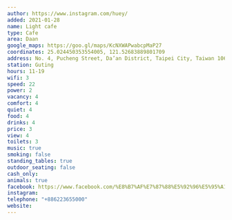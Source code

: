 ```yaml
---
author: https://www.instagram.com/huey/
added: 2021-01-28
name: Light cafe
type: Cafe
area: Daan
google_maps: https://goo.gl/maps/KcNXWAPwabcpMaP27
coordinates: 25.024450353554005, 121.52683889801709
address: No. 4, Pucheng Street, Da’an District, Taipei City, Taiwan 106
station: Guting
hours: 11-19
wifi: 3
speed: 22
power: 2
vacancy: 4
comfort: 4
quiet: 4
food: 4
drinks: 4
price: 3
view: 4
toilets: 3
music: true
smoking: false
standing_tables: true
outdoor_seating: false
cash_only: 
animals: true
facebook: https://www.facebook.com/%E8%B7%AF%E7%87%88%E5%92%96%E5%95%A1-Light-Caf%C3%A9%E5%B8%AB%E5%A4%A7%E5%BA%97-558330720866241/?ref=hl
instagram:
telephone: "+886223655000"
website:
---
```

